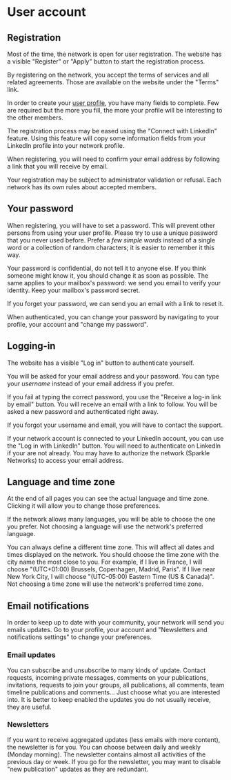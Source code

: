 User account
============================

Registration
---------------------

Most of the time, the network is open for user registration. The website has a visible "Register" or "Apply" button to start the registration process.

By registering on the network, you accept the terms of services and all related agreements. Those are available on the website under the "Terms" link.

In order to create your [user profile](Users.en.md), you have many fields to complete. Few are required but the more you fill, the more your profile will be interesting to the other members.

The registration process may be eased using the "Connect with LinkedIn" feature. Using this feature will copy some information fields from your LinkedIn profile into your network profile.

When registering, you will need to confirm your email address by following a link that you will receive by email.

Your registration may be subject to administrator validation or refusal. Each network has its own rules about accepted members. 

Your password
---------------------

When registering, you will have to set a password. This will prevent other persons from using your user profile. Please try to use a unique password that you never used before. Prefer a *few simple words* instead of a single word or a collection of random characters; it is easier to remember it this way.

Your password is confidential, do not tell it to anyone else. If you think someone might know it, you should change it as soon as possible. The same applies to your mailbox's password: we send you email to verify your identity. Keep your mailbox's password secret. 

If you forget your password, we can send you an email with a link to reset it.

When authenticated, you can change your password by navigating to your profile, your account and "change my password".

Logging-in
---------------------

The website has a visible "Log in" button to authenticate yourself.

You will be asked for your email address and your password. You can type your *username* instead of your email address if you prefer.

If you fail at typing the correct password, you use the "Receive a log-in link by email" button. You will receive an email with a link to follow. You will be asked a new password and authenticated right away.

If you forgot your username and email, you will have to contact the support.

If your network account is connected to your LinkedIn account, you can use the "Log in with LinkedIn" button. You will need to authenticate on LinkedIn if your are not already. You may have to authorize the network (Sparkle Networks) to access your email address.

Language and time zone
---------------------

At the end of all pages you can see the actual language and time zone. Clicking it will allow you to change those preferences.

If the network allows many languages, you will be able to choose the one you prefer. Not choosing a language will use the network's preferred language.

You can always define a different time zone. This will affect all dates and times displayed on the network. You should choose the time zone with the city name the most close to you. For example, if I live in France, I will choose "(UTC+01:00) Brussels, Copenhagen, Madrid, Paris". If I live near New York City, I will choose "(UTC-05:00) Eastern Time (US & Canada)". Not choosing a time zone will use the network's preferred time zone.

Email notifications
---------------------

In order to keep up to date with your community, your network will send you emails updates. Go to your profile, your account and "Newsletters and notifications settings" to change your preferences.

### Email updates

You can subscribe and unsubscribe to many kinds of update. Contact requests, incoming private messages, comments on your publications, invitations, requests to join your groups, all publications, all comments, team timeline publications and comments... Just choose what you are interested into. It is better to keep enabled the updates you do not usually receive, they are useful.

### Newsletters

If you want to receive aggregated updates (less emails with more content), the newsletter is for you. You can choose between daily and weekly (Monday morning). The newsletter contains almost all activities of the previous day or week. If you go for the newsletter, you may want to disable "new publication" updates as they are redundant.


